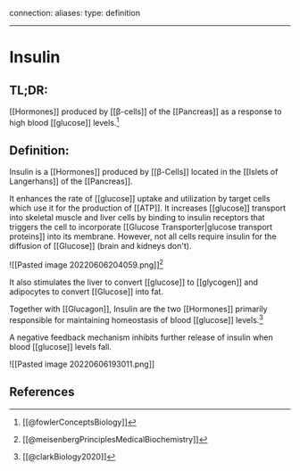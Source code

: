 
connection:
aliases: 
type: definition

---

# Insulin

## TL;DR:
[[Hormones]] produced by [[β-cells]] of the [[Pancreas]] as a response to high blood [[glucose]] levels.[^1]

## Definition:
Insulin is a [[Hormones]] produced by [[β-Cells]] located in the [[Islets of Langerhans]] of the [[Pancreas]].

It enhances the rate of [[glucose]] uptake and utilization by target cells which use it for the production of [[ATP]]. It increases [[glucose]] transport into skeletal muscle and liver cells by binding to insulin receptors that triggers the cell to incorporate [[Glucose Transporter|glucose transport proteins]] into its membrane. However, not all cells require insulin for the diffusion of [[Glucose]] (brain and kidneys don't).

![[Pasted image 20220606204059.png]][^3]

It also stimulates the liver to convert [[glucose]] to [[glycogen]] and adipocytes to convert [[Glucose]] into fat.

Together with [[Glucagon]], Insulin are the two [[Hormones]] primarily responsible for maintaining homeostasis of blood [[glucose]] levels.[^2]

A negative feedback mechanism inhibits further release of insulin when blood [[glucose]] levels fall.

![[Pasted image 20220606193011.png]]

## References

[^1]: [[@fowlerConceptsBiology]]
[^2]: [[@clarkBiology2020]]
[^3]: [[@meisenbergPrinciplesMedicalBiochemistry]]